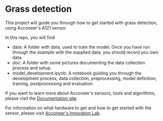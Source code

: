 # Grass detection

This project will guide you through how to get started with grass detection, using Acconeer's A121 sensor.

In this repo, you will find
- data: A folder with data, used to train the model. Once you have run through the example with the supplied data, you should record you own data.
- doc: A folder with some pictures documenting the data collection process and setup.
- model_development.ipynb: A notebook guiding you through the development process, data collection, preprocessing, model definition, training, postprocessing and evaluation.

If you want to learn more about Acconeer's sensors, tools and algorithms, please visit the [Documentation site](https://docs.acconeer.com/en/latest/).

For information on what hardware to get and how to get started with the sensor, please visit [Acconeer's Innovation Lab](https://www.acconeer.com/innovation_lab/carpet-detection/).
